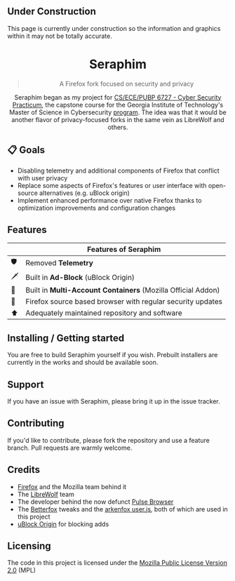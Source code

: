 ## Under Construction

This page is currently under construction so the information and graphics within it may not be totally accurate.

<div align="center">

# Seraphim
> A Firefox fork focused on security and privacy

Seraphim began as my project for [CS/ECE/PUBP 6727 - Cyber Security Practicum](https://catalog.gatech.edu/programs/cybersecurity-ms/#requirementstext), the capstone course for the Georgia Institute of Technology's Master of Science in Cybersecurity [program](https://catalog.gatech.edu/programs/cybersecurity-ms/). The idea was that it would be another flavor of privacy-focused forks in the same vein as LibreWolf and others.

</div>

## 📋 Goals

- Disabling telemetry and additional components of Firefox that conflict with user privacy
- Replace some aspects of Firefox's features or user interface with open-source alternatives (e.g. uBlock origin)
- Implement enhanced performance over native Firefox thanks to optimization improvements and configuration changes

## Features

|     | Features of Seraphim                                   |
| --- | ----------------------------------------------------------- |
| 🛡️  | Removed **Telemetry**                                       |
| 🗡️  | Built in **Ad-Block** (uBlock Origin)                       |
| 💃  | Built in **Multi-Account Containers** (Mozilla Official Addon) |
| 🦊  | Firefox source based browser with regular security updates  |
| ⬆️  | Adequately maintained repository and software               |

## Installing / Getting started

You are free to build Seraphim yourself if you wish. Prebuilt installers are currently in the works and should be available soon.

## Support

If you have an issue with Seraphim, please bring it up in the issue tracker.

## Contributing

If you'd like to contribute, please fork the repository and use a feature
branch. Pull requests are warmly welcome.

## Credits
- [Firefox](https://firefox.com) and the Mozilla team behind it
- The [LibreWolf](https://librewolf.net/) team
- The developer behind the now defunct [Pulse Browser](https://github.com/pulse-browser/browser)
- The [Betterfox](https://github.com/yokoffing/BetterFox) tweaks and the [arkenfox user.js](https://github.com/arkenfox/user.js/), both of which are used in this project
- [uBlock Origin](https://ublockorigin.com/) for blocking adds

## Licensing

The code in this project is licensed under the [Mozilla Public License Version 2.0]([https://www.mozilla.org/en-US/MPL/](https://www.mozilla.org/media/MPL/2.0/index.f75d2927d3c1.txt)) (MPL)

